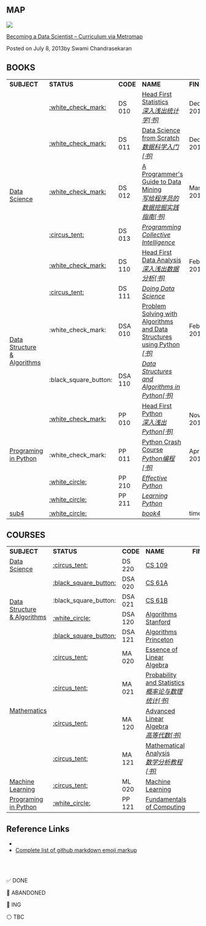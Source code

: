 
MAP
------

![](http://nirvacana.com/thoughts/wp-content/uploads/2018/01/RoadToDataScientist1.png)

[Becoming a Data Scientist – Curriculum via Metromap](http://nirvacana.com/thoughts/2013/07/08/becoming-a-data-scientist/)

Posted on July 8, 2013by Swami Chandrasekaran



BOOKS
------

<table>
<tr>
    <td><b>SUBJECT</b></td>
    <td><b>STATUS</b></td>
    <td><b>CODE</b></td>
    <td><b>NAME</b></td>
    <td><b>FINI</b></td>
    <td><b>REC</b></td>
</tr>
<tr>
    <td rowspan="6"><a href="https://github.com/Vida42/my-data-scientist-roadmap/tree/master/DataScience">Data Science</a></td>
    <td><a href="https://github.com/Vida42/my-data-scientist-roadmap/tree/master/DataScience/DS_010_Head_First_Statistics">:white_check_mark:</a></td>
    <td>DS 010</td>
    <td>
        <a href="https://app.gitbook.com/@leo-t5/s/ds-1-note/ds010">Head First Statistics</a><br>
        <a href="https://book.douban.com/subject/7056708"><i>深入浅出统计学[书]</i></a>
    </td>
    <td>Dec 2017</td>
    <td>:star::star::star:</td>
</tr>
<tr>
    <td><a href="https://github.com/Vida42/my-data-scientist-roadmap/tree/master/DataScience/DS_011_Data_Science_from_Scratch">:white_check_mark:</a></td>
    <td>DS 011</td>
    <td>
        <a href="https://app.gitbook.com/@leo-t5/s/ds-1-note/ds011">Data Science from Scratch</a><br>
        <a href="https://book.douban.com/subject/26741078"><i>数据科学入门[书]</i></a>
    </td>
    <td>Dec 2017</td>
    <td>:star::star::star:</td>
</tr>
<tr>
    <td><a href="https://github.com/Vida42/my-data-scientist-roadmap/tree/master/DataScience/DS_011_Data_Science_from_Scratch">:white_check_mark:</a></td>
    <td>DS 012</td>
    <td>
        <a href="https://app.gitbook.com/@leo-t5/s/ds-1-note/ds012">A Programmer's Guide to Data Mining</a><br>
        <a href="https://book.douban.com/subject/26652166"><i>写给程序员的数据挖掘实践指南[书]</i></a>
    </td>
    <td>Mar 2019</td>
    <td>:star::star:</td>
</tr>
<tr>
    <td><a href="https://github.com/Vida42/my-data-scientist-roadmap/tree/master/DataScience/DS_011_Data_Science_from_Scratch">:circus_tent:</a></td>
    <td>DS 013</td>
    <td><a href="https://book.douban.com/subject/3288908/"><i>Programming Collective Intelligence</i></a></td>
    <td></td>
    <td></td>
</tr>
<tr>
    <td><a href="https://github.com/Vida42/my-data-scientist-roadmap/tree/master/DataScience/DS_110_Head_First_Data_Analysis">:white_check_mark:</a></td>
    <td>DS 110</td>
    <td>
        <a href="https://app.gitbook.com/@leo-t5/s/ds-1-note/ds110">Head First Data Analysis</a><br>
        <a href="https://book.douban.com/subject/5257905"><i>深入浅出数据分析[书]</i></a>
    </td>
    <td>Feb 2019</td>
    <td>:star::star:</td>
</tr>
<tr>
    <td><a href="https://github.com/Vida42/my-data-scientist-roadmap/tree/master/DataScience/DS_111_Doing_Data_Science">:circus_tent:</a></td>
    <td>DS 111</td>
    <td><a href="https://book.douban.com/subject/26320485/"><i>Doing Data Science</i></a></td>
    <td></td>
    <td></td>
</tr>
<tr>
    <td rowspan="2"><a href="https://github.com/Vida42/my-data-scientist-roadmap/tree/master/DataStructure%26Algorithms">Data Structure<br>& Algorithms</a></td>
    <td><a>:white_check_mark:</a></td>
    <td>DSA 010</td>
    <td>
        <a href="https://app.gitbook.com/@leo-t5/s/dsa010/">Problem Solving with Algorithms<br>and Data Structures using Python</a>
        <a href="https://book.douban.com/subject/21325184"><i>[书]</i></a>
    </td>
    <td>Feb 2019</td>
    <td>:star::star::star::star:</td>
</tr>
<tr>
    <td><a>:black_square_button:</a></td>
    <td>DSA 110</td>
    <td><a href="https://book.douban.com/subject/10607365/"><i>Data Structures and Algorithms in Python[书]</i></a></td>
    <td></td>
    <td></td>
</tr>
<tr>
    <td rowspan="4"><a href="https://github.com/Vida42/my-data-scientist-roadmap/tree/master/PrograminginPython">Programing<br>in Python</a></td>
    <td><a href="https://github.com/Vida42/my-data-scientist-roadmap/tree/master/PrograminginPython/PP_010_Head_First_Python">:white_check_mark:</a></td>
    <td>PP 010</td>
    <td>
        <a href="https://app.gitbook.com/@leo-t5/s/pp010/">Head First Python</a><br>
        <a href="https://book.douban.com/subject/10561367"><i>深入浅出Python[书]</i></a>
    </td>
    <td>Nov 2016</td>
    <td>:star::star::star:</td>
</tr>
<tr>
    <td><a>:white_check_mark:</a></td>
    <td>PP 011</td>
    <td>
        <a href="https://leot5.com/2019/03/21/python-crash-course/">Python Crash Course</a><br>
        <a href="https://book.douban.com/subject/26829016"><i>Python编程[书]</i></a>
    </td>
    <td>Apr 2019</td>
    <td>:star::star::star::star:</td>
</tr>
<tr>
    <td><a href="https://github.com/Vida42/my-data-scientist-roadmap/tree/master/PrograminginPython/PP_210_Effective_Python">:white_circle:</a></td>
    <td>PP 210</td>
    <td><a href="https://book.douban.com/subject/26709315/"><i>Effective Python</i></a></td>
    <td></td>
    <td></td>
</tr>
<tr>
    <td><a href="https://github.com/Vida42/my-data-scientist-roadmap/tree/master/PrograminginPython/PP_211_Learning_Python">:white_circle:</a></td>
    <td>PP 211</td>
    <td><a href="https://book.douban.com/subject/6049132/"><i>Learning Python</i></a></td>
    <td></td>
    <td></td>
</tr>
<tr>
    <td><a href="">sub4</a></td>
    <td><a href="">:white_circle:</a></td>
    <td></td>
    <td><a href=""><i>book4</i></a></td>
    <td>time4</td>
    <td></td>
</tr>
</table>


COURSES
------

<table>
<tr>
    <td><b>SUBJECT</b></td>
    <td><b>STATUS</b></td>
    <td><b>CODE</b></td>
    <td><b>NAME</b></td>
    <td><b>FINI</b></td>
    <td><b>REC</b></td>
</tr>
<tr>
    <td rowspan="1"><a href="https://github.com/Vida42/my-data-scientist-roadmap/tree/master/DataScience">Data Science</a></td>
    <td><a href="https://github.com/Vida42/my-data-scientist-roadmap/tree/master/DataScience/DS_220_CS_109">:circus_tent:</a></td>
    <td>DS 220</td>
    <td><a href="http://cs109.github.io/2015/">CS 109</a></td>
    <td></td>
    <td></td>
</tr>
<tr>
    <td rowspan="4"><a href="https://github.com/Vida42/my-data-scientist-roadmap/tree/master/DataStructure%26Algorithms">Data Structure<br>& Algorithms</a></td>
    <td><a href="https://github.com/Vida42/my-data-scientist-roadmap/tree/master/DataStructure%26Algorithms/DSA_020_CS_61A">:black_square_button:</a></td>
    <td>DSA 020</td>
    <td><a href="https://inst.eecs.berkeley.edu/~cs61a/fa18/">CS 61A</a></td>
    <td></td>
    <td>:star::star::star::star:</td>
</tr>
<tr>
    <td><a>:black_square_button:</a></td>
    <td>DSA 021</td>
    <td><a href="https://inst.eecs.berkeley.edu/~cs61b/fa18/">CS 61B</a></td>
    <td></td>
    <td></td>
</tr>
<tr>
    <td><a href="https://github.com/Vida42/my-data-scientist-roadmap/tree/master/DataStructure%26Algorithms/DSA_120_Algorithms_Stanford">:white_circle:</a></td>
    <td>DSA 120</td>
    <td><a href="https://www.coursera.org/specializations/algorithms">Algorithms Stanford</a></td>
    <td></td>
    <td></td>
</tr>
<tr>
    <td><a href="https://github.com/Vida42/my-data-scientist-roadmap/tree/master/DataStructure%26Algorithms/DSA_121_Algorithms_Princeton">:black_square_button:</a></td>
    <td>DSA 121</td>
    <td><a href="https://www.coursera.org/learn/algorithms-part1">Algorithms Princeton</a></td>
    <td></td>
    <td></td>
</tr>

<tr>
    <td rowspan="4"><a href="https://github.com/Vida42/my-data-scientist-roadmap/tree/master/Mathematics">Mathematics</a></td>
    <td><a href="https://github.com/Vida42/my-data-scientist-roadmap/tree/master/Mathematics/MA_020_Essence_of_Linear_Algebra">:circus_tent:</a></td>
    <td>MA 020</td>
    <td><a href="https://www.youtube.com/watch?v=fNk_zzaMoSs&list=PLZHQObOWTQDPD3MizzM2xVFitgF8hE_ab">Essence of Linear Algebra</a></td>
    <td></td>
    <td></td>
</tr>
<tr>
    <td><a href="https://github.com/Vida42/my-data-scientist-roadmap/tree/master/Mathematics/MA_021_Probability_and_Statistics">:circus_tent:</a></td>
    <td>MA 021</td>
    <td>
        <a href="https://www.bilibili.com/video/BV1Ss411C7CG">Probability and Statistics</a><br>
        <a href="https://book.douban.com/subject/2201479/"><i>概率论与数理统计[书]</i></a>
    </td>
    <td></td>
    <td></td>
</tr>
<tr>
    <td><a href="https://github.com/Vida42/my-data-scientist-roadmap/tree/master/Mathematics/MA_120_Advanced_Linear_Algebra">:circus_tent:</a></td>
    <td>MA 120</td>
    <td>
        <a href="https://www.bilibili.com/video/av22633208">Advanced Linear Algebra</a><br>
        <a href="https://book.douban.com/subject/4839187/"><i>高等代数[书]</i></a>
    </td>
    <td></td>
    <td></td>
</tr>
<tr>
    <td><a href="https://github.com/Vida42/my-data-scientist-roadmap/tree/master/Mathematics/MA_121_Mathematical_Analysis">:circus_tent:</a></td>
    <td>MA 121</td>
    <td>
        <a href="https://www.bilibili.com/video/av18844091/?p=92">Mathematical Analysis</a><br>
        <a href="https://book.douban.com/subject/1165179/"><i>数学分析教程[书]</i></a>
    </td>
    <td></td>
    <td></td>
</tr>

<tr>
    <td rowspan="1"><a href="https://github.com/Vida42/my-data-scientist-roadmap/tree/master/MachineLearning">Machine Learning</a></td>
    <td><a href="https://github.com/Vida42/my-data-scientist-roadmap/tree/master/MachineLearning/ML_020_Machine_Learning">:circus_tent:</a></td>
    <td>ML 020</td>
    <td><a href="https://www.coursera.org/learn/machine-learning">Machine Learning</a></td>
    <td></td>
    <td></td>
</tr>

<tr>
    <td rowspan="1"><a href="https://github.com/Vida42/my-data-scientist-roadmap/tree/master/PrograminginPython">Programing<br>in Python</a></td>
    <td><a href="https://github.com/Vida42/my-data-scientist-roadmap/tree/master/PrograminginPython/PP_121_Fundamentals_of_Computing">:white_circle:</a></td>
    <td>PP 121</td>
    <td><a href="https://www.coursera.org/specializations/computer-fundamentals">Fundamentals of Computing</a></td>
    <td></td>
    <td></td>
</tr>

</table>


Reference Links
------

* []()
* [Complete list of github markdown emoji markup](https://gist.github.com/rxaviers/7360908)

<br></br>

:white_check_mark: DONE

:circus_tent: ABANDONED

:black_square_button: ING

:white_circle: TBC
